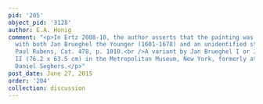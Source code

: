 ```yaml
---
pid: '205'
object_pid: '3128'
author: E.A. Honig
comment: "<p>In Ertz 2008-10, the author asserts that the painting was made in collaboration
  with both Jan Brueghel the Younger (1601-1678) and an unidentified student of Peter
  Paul Rubens, Cat. 478, p. 1010.<br />A variant by Jan Brueghel I or Jan Brueghel
  II (76.2 x 63.5 cm) in the Metropolitan Museum, New York, formerly attributed to
  Daniel Seghers.</p>"
post_date: June 27, 2015
order: '204'
collection: discussion
---
```

